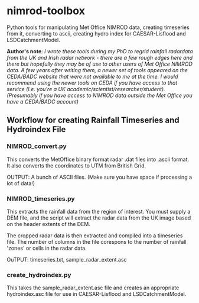 # nimrod-toolbox
Python tools for manipulating Met Office NIMROD data, creating timeseries from it, converting to ascii, creating hydro index for CAESAR-Lisflood and LSDCatchmentModel.

**Author's note**: *I wrote these tools during my PhD to regrid rainfall radardata from the UK and Irish radar network - there are a few rough edges here and there but hopefully they may be of use to other users of Met Office NIMROD data. A few years after writing them, a newer set of tools appeared on the CEDA/BADC website that were not available to me at the time. I would recommend using the newer tools on CEDA if you have access to that service (I.e. you're a UK academic/scientist/researcher/student). (Presumably if you have access to NIMROD data outside the Met Office you have a  CEDA/BADC account)*

## Workflow for creating Rainfall Timeseries and Hydroindex File

### NIMROD_convert.py

This converts the MetOffice binary format radar .dat files into .ascii format.
It also converts the coordinates to UTM from British Grid.

OUTPUT: A bunch of ASCII files. (Make sure you have space if processing a lot of data!)

### NIMROD_timeseries.py

This extracts the rainfall data from the region of interest. You must supply a DEM file, and the script will extract the radar data from the UK image based on the header extents of the DEM. 

The cropped radar data is then extracted and compiled into a timeseries file. The number of columns in the file corespons to the number of rainfall 'zones' or cells in the radar data.

OuTPUT: timeseries.txt, sample_radar_extent.asc

### create_hydroindex.py

This takes the sample_radar_extent.asc file and creates an appropriate hydroindex.asc file for use in CAESAR-Lisflood and LSDCatchmentModel.


